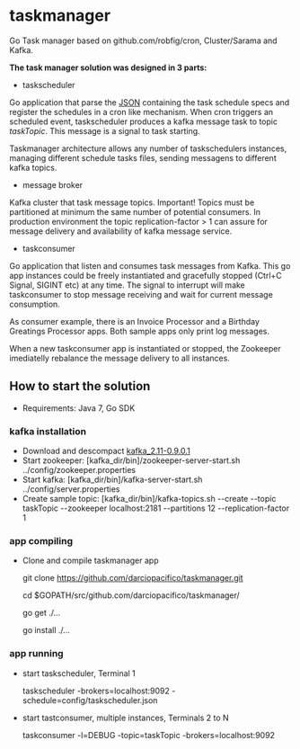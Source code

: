 # taskmanager

Go Task manager based on github.com/robfig/cron, Cluster/Sarama and Kafka.

**The task manager solution was designed in 3 parts:**

* taskscheduler

Go application that parse the [JSON](https://github.com/darciopacifico/taskmanager/blob/master/config/taskscheduler.json) containing the task schedule specs and register the schedules in a cron like mechanism. When cron triggers an scheduled event, taskscheduler produces a kafka message task to topic *taskTopic*. This message is a signal to task starting.

Taskmanager architecture allows any number of taskschedulers instances, managing different schedule tasks files, sending messagens to different kafka topics.

* message broker

Kafka cluster that task message topics. Important! Topics must be partitioned at minimum the same number of potential consumers. In production environment the topic replication-factor > 1 can assure for message delivery and availability of kafka message service.

* taskconsumer

Go application that listen and consumes task messages from Kafka. This go app instances could be freely instantiated and gracefully stopped (Ctrl+C Signal, SIGINT etc) at any time. The signal to interrupt will make taskconsumer to stop message receiving and wait for current message consumption.

As consumer example, there is an Invoice Processor and a Birthday Greatings Processor apps. Both sample apps only print log messages.

When a new taskconsumer app is instantiated or stopped, the Zookeeper imediatelly rebalance the message delivery to all instances.

## How to start the solution

* Requirements: Java 7, Go SDK

### kafka installation 

- Download and descompact [kafka_2.11-0.9.0.1](https://www.apache.org/dyn/closer.cgi?path=/kafka/0.10.0.0/kafka_2.11-0.10.0.0.tgz)
- Start zookeeper: [kafka_dir/bin]/zookeeper-server-start.sh ../config/zookeeper.properties
- Start kafka: [kafka_dir/bin]/kafka-server-start.sh ../config/server.properties
- Create sample topic: [kafka_dir/bin]/kafka-topics.sh --create --topic taskTopic --zookeeper localhost:2181 --partitions 12 --replication-factor 1


### app compiling

* Clone and compile taskmanager app

  git clone https://github.com/darciopacifico/taskmanager.git

  cd $GOPATH/src/github.com/darciopacifico/taskmanager/

  go get ./...

  go install ./...

### app running

  - start taskscheduler, Terminal 1

    taskscheduler -brokers=localhost:9092 -schedule=config/taskscheduler.json
    
  - start tastconsumer, multiple instances, Terminals 2 to N 

    taskconsumer -l=DEBUG -topic=taskTopic -brokers=localhost:9092

  


